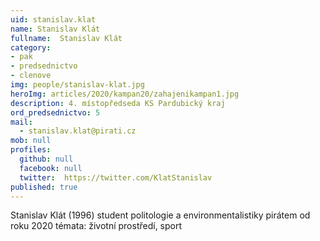 ```yaml
---
uid: stanislav.klat
name: Stanislav Klát
fullname:  Stanislav Klát
category:
- pak
- predsednictvo
- clenove
img: people/stanislav-klat.jpg
heroImg: articles/2020/kampan20/zahajenikampan1.jpg
description: 4. místopředseda KS Pardubický kraj
ord_predsednictvo: 5
mail:
  - stanislav.klat@pirati.cz
mob: null
profiles:
  github: null
  facebook: null
  twitter:	https://twitter.com/KlatStanislav
published: true
---
```

Stanislav Klát (1996) student politologie a environmentalistiky pirátem od roku 2020 témata: životní prostředí, sport
